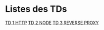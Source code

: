 # Listes des TDs

[TD 1 HTTP](https://simongomezuniv.github.io/td1_HTTP)
[TD 2 NODE](https://simongomezuniv.github.io/td2_NODE)
[TD 3 REVERSE PROXY](https://simongomezuniv.github.io/td3_ReverseProxy)
